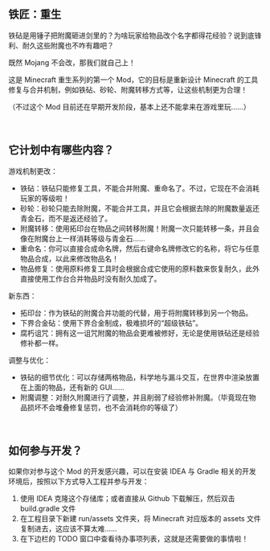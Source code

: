 ## 铁匠：重生

铁砧是用锤子把附魔砸进剑里的？为啥玩家给物品改个名字都得花经验？说到底锋利、耐久这些附魔也不咋有趣吧？

既然 Mojang 不会改，那我们就自己上！

这是 Minecraft 重生系列的第一个 Mod，它的目标是重新设计 Minecraft 的工具修复与合并机制，例如铁砧、砂轮、附魔转移方式等，让这些机制更为合理！

（不过这个 Mod 目前还在早期开发阶段，基本上还不能拿来在游戏里玩……）

&emsp;

## 它计划中有哪些内容？

游戏机制更改：
* 铁砧：铁砧只能修复工具，不能合并附魔、重命名了。不过，它现在不会消耗玩家的等级啦！
* 砂轮：砂轮只能去除附魔，不能合并工具，并且它会根据去除的附魔数量返还青金石，而不是返还经验了。
* 附魔转移：使用拓印台在物品之间转移附魔！附魔一次只能转移一条，并且会像在附魔台上一样消耗等级与青金石……
* 重命名：你可以直接合成命名牌，然后右键命名牌修改它的名称，将它与任意物品合成，以此来修改物品名！
* 物品修复：使用原料修复工具时会根据合成它使用的原料数来恢复耐久，此外直接使用工作台合并物品时没有耐久加成了。

新东西：
* 拓印台：作为铁砧的附魔合并功能的代替，用于将附魔转移到另一个物品。
* 下界合金砧：使用下界合金制成，极难损坏的“超级铁砧”。
* 腐朽诅咒：拥有这一诅咒附魔的物品会更难被修好，无论是使用铁砧还是经验修补都一样。

调整与优化：
* 铁砧的细节优化：可以存储两格物品，科学地与漏斗交互，在世界中渲染放置在上面的物品，还有新的 GUI……
* 附魔调整：对耐久附魔进行了调整，并且削弱了经验修补附魔。（毕竟现在物品损坏不会堆叠修复惩罚，也不会消耗你的等级了）

&emsp;

## 如何参与开发？

如果你对参与这个 Mod 的开发感兴趣，可以在安装 IDEA 与 Gradle 相关的开发环境后，按照以下方式导入工程并参与开发：

1. 使用 IDEA 克隆这个存储库；或者直接从 Github 下载解压，然后双击 build.gradle 文件
2. 在工程目录下新建 run/assets 文件夹，将 Minecraft 对应版本的 assets 文件复制进去，这应该不算太难……
3. 在下边栏的 TODO 窗口中查看待办事项列表，这就是还需要做的事情啦！
